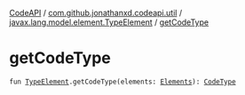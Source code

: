 [CodeAPI](../../index.md) / [com.github.jonathanxd.codeapi.util](../index.md) / [javax.lang.model.element.TypeElement](index.md) / [getCodeType](.)

# getCodeType

`fun `[`TypeElement`](http://docs.oracle.com/javase/6/docs/api/javax/lang/model/element/TypeElement.html)`.getCodeType(elements: `[`Elements`](http://docs.oracle.com/javase/6/docs/api/javax/lang/model/util/Elements.html)`): `[`CodeType`](../../com.github.jonathanxd.codeapi.type/-code-type/index.md)